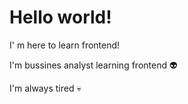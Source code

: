 # Hello world!

I' m here to learn frontend!

I'm bussines analyst learning frontend :alien:

I'm always tired :skull:
